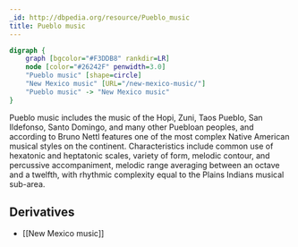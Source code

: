 ```yaml
---
_id: http://dbpedia.org/resource/Pueblo_music
title: Pueblo music
---
```


```dot
digraph {
	graph [bgcolor="#F3DDB8" rankdir=LR]
	node [color="#26242F" penwidth=3.0]
	"Pueblo music" [shape=circle]
	"New Mexico music" [URL="/new-mexico-music/"]
	"Pueblo music" -> "New Mexico music"
}
```

Pueblo music includes the music of the Hopi, Zuni, Taos Pueblo, San Ildefonso, Santo Domingo, and many other Puebloan peoples, and according to Bruno Nettl features one of the most complex Native American musical styles on the continent. Characteristics include common use of hexatonic and heptatonic scales, variety of form, melodic contour, and percussive accompaniment, melodic range averaging between an octave and a twelfth, with rhythmic complexity equal to the Plains Indians musical sub-area.

## Derivatives
- [[New Mexico music]]
